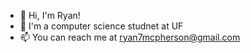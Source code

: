 - 👋 Hi, I'm Ryan!
- 🌱 I'm a computer science studnet at UF 
- 📫 You can reach me at ryan7mcpherson@gmail.com

